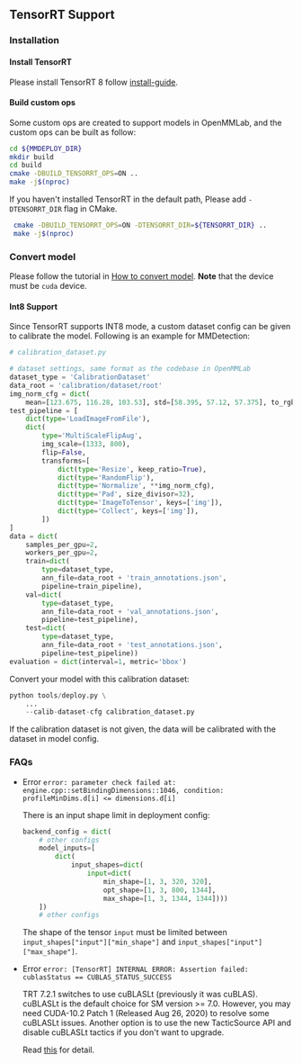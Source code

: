 ## TensorRT Support

### Installation

#### Install TensorRT

Please install TensorRT 8 follow [install-guide](https://docs.nvidia.com/deeplearning/tensorrt/install-guide/index.html).

#### Build custom ops

Some custom ops are created to support models in OpenMMLab, and the custom ops can be built as follow:

```bash
cd ${MMDEPLOY_DIR}
mkdir build
cd build
cmake -DBUILD_TENSORRT_OPS=ON ..
make -j$(nproc)
```

If you haven't installed TensorRT in the default path, Please add `-DTENSORRT_DIR` flag in CMake.

```bash
 cmake -DBUILD_TENSORRT_OPS=ON -DTENSORRT_DIR=${TENSORRT_DIR} ..
 make -j$(nproc)
```

### Convert model

Please follow the tutorial in [How to convert model](../tutorials/how_to_convert_model.md). **Note** that the device must be `cuda` device.

#### Int8 Support

Since TensorRT supports INT8 mode, a custom dataset config can be given to calibrate the model. Following is an example for MMDetection:

```python
# calibration_dataset.py

# dataset settings, same format as the codebase in OpenMMLab
dataset_type = 'CalibrationDataset'
data_root = 'calibration/dataset/root'
img_norm_cfg = dict(
    mean=[123.675, 116.28, 103.53], std=[58.395, 57.12, 57.375], to_rgb=True)
test_pipeline = [
    dict(type='LoadImageFromFile'),
    dict(
        type='MultiScaleFlipAug',
        img_scale=(1333, 800),
        flip=False,
        transforms=[
            dict(type='Resize', keep_ratio=True),
            dict(type='RandomFlip'),
            dict(type='Normalize', **img_norm_cfg),
            dict(type='Pad', size_divisor=32),
            dict(type='ImageToTensor', keys=['img']),
            dict(type='Collect', keys=['img']),
        ])
]
data = dict(
    samples_per_gpu=2,
    workers_per_gpu=2,
    train=dict(
        type=dataset_type,
        ann_file=data_root + 'train_annotations.json',
        pipeline=train_pipeline),
    val=dict(
        type=dataset_type,
        ann_file=data_root + 'val_annotations.json',
        pipeline=test_pipeline),
    test=dict(
        type=dataset_type,
        ann_file=data_root + 'test_annotations.json',
        pipeline=test_pipeline))
evaluation = dict(interval=1, metric='bbox')
```

Convert your model with this calibration dataset:

```python
python tools/deploy.py \
    ...
    --calib-dataset-cfg calibration_dataset.py
```

If the calibration dataset is not given, the data will be calibrated with the dataset in model config.

### FAQs

- Error `error: parameter check failed at: engine.cpp::setBindingDimensions::1046, condition: profileMinDims.d[i] <= dimensions.d[i]`

  There is an input shape limit in deployment config:

  ```python
  backend_config = dict(
      # other configs
      model_inputs=[
          dict(
              input_shapes=dict(
                  input=dict(
                      min_shape=[1, 3, 320, 320],
                      opt_shape=[1, 3, 800, 1344],
                      max_shape=[1, 3, 1344, 1344])))
      ])
      # other configs
  ```

  The shape of the tensor `input` must be limited between `input_shapes["input"]["min_shape"]` and `input_shapes["input"]["max_shape"]`.

- Error `error: [TensorRT] INTERNAL ERROR: Assertion failed: cublasStatus == CUBLAS_STATUS_SUCCESS`

  TRT 7.2.1 switches to use cuBLASLt (previously it was cuBLAS). cuBLASLt is the default choice for SM version >= 7.0. However, you may need CUDA-10.2 Patch 1 (Released Aug 26, 2020) to resolve some cuBLASLt issues. Another option is to use the new TacticSource API and disable cuBLASLt tactics if you don't want to upgrade.

  Read [this](https://forums.developer.nvidia.com/t/matrixmultiply-failed-on-tensorrt-7-2-1/158187/4) for detail.
